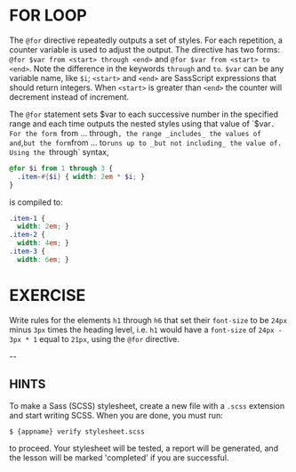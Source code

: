 # FOR LOOP

The `@for` directive repeatedly outputs a set of styles. For each repetition, a counter variable is used to adjust the output. The directive has two forms: `@for $var from <start> through <end>` and `@for $var from <start> to <end>`. Note the difference in the keywords `through` and `to`. `$var` can be any variable name, like `$i`; `<start>` and `<end>` are SassScript expressions that should return integers. When `<start>` is greater than `<end>` the counter will decrement instead of increment.

The `@for` statement sets $var to each successive number in the specified range and each time outputs the nested styles using that value of `$var`. For the form `from ... through`, the range _includes_ the values of `<start>` and `<end>,` but the form `from ... to` runs up to _but not including_ the value of `<end>`. Using the `through` syntax,

```scss
@for $i from 1 through 3 {
  .item-#{$i} { width: 2em * $i; }
}
```

is compiled to:

```css
.item-1 {
  width: 2em; }
.item-2 {
  width: 4em; }
.item-3 {
  width: 6em; }
```

# EXERCISE

Write rules for the elements `h1` through `h6` that set their `font-size` to be `24px` minus `3px` times the heading level, i.e. `h1` would have a `font-size` of `24px - 3px * 1` equal to `21px`, using the `@for` directive.

--
## HINTS

To make a Sass (SCSS) stylesheet, create a new file with a `.scss` extension and start writing SCSS. When you are done, you must run:

```sh
$ {appname} verify stylesheet.scss
```

to proceed. Your stylesheet will be tested, a report will be generated, and the lesson will be marked 'completed' if you are successful.
